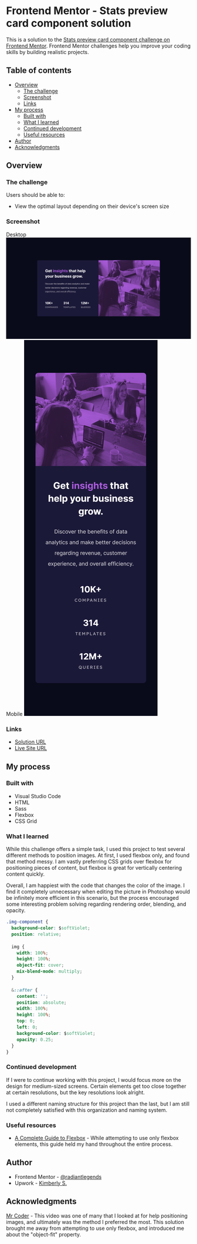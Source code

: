 # Frontend Mentor - Stats preview card component solution

This is a solution to the [Stats preview card component challenge on Frontend Mentor](https://www.frontendmentor.io/challenges/stats-preview-card-component-8JqbgoU62). Frontend Mentor challenges help you improve your coding skills by building realistic projects. 

## Table of contents

- [Overview](#overview)
  - [The challenge](#the-challenge)
  - [Screenshot](#screenshot)
  - [Links](#links)
- [My process](#my-process)
  - [Built with](#built-with)
  - [What I learned](#what-i-learned)
  - [Continued development](#continued-development)
  - [Useful resources](#useful-resources)
- [Author](#author)
- [Acknowledgments](#acknowledgments)

## Overview

### The challenge

Users should be able to:

- View the optimal layout depending on their device's screen size

### Screenshot
Desktop
![](./screenshot-desktop.jpg)
Mobile
![](./screenshot-mobile.jpg)

### Links

- [Solution URL](https://www.frontendmentor.io/solutions/sass-flexbox-and-grid-with-image-blend-mode-KSL2RMaKb)
- [Live Site URL](https://radiantlegends.github.io/stats-preview-card-component/)

## My process

### Built with

- Visual Studio Code
- HTML
- Sass
- Flexbox
- CSS Grid

### What I learned

While this challenge offers a simple task, I used this project to test several different methods to position images. At first, I used flexbox only, and found that method messy. I am vastly preferring CSS grids over flexbox for positioning pieces of content, but flexbox is great for vertically centering content quickly.

Overall, I am happiest with the code that changes the color of the image. I find it completely unnecessary when editing the picture in Photoshop would be infinitely more efficient in this scenario, but the process encouraged some interesting problem solving regarding rendering order, blending, and opacity.


```css
.img-component {
  background-color: $softViolet;
  position: relative;

  img {
    width: 100%;
    height: 100%;
    object-fit: cover;
    mix-blend-mode: multiply;
  }

  &::after {
    content: '';
    position: absolute;
    width: 100%;
    height: 100%;
    top: 0;
    left: 0;
    background-color: $softViolet;
    opacity: 0.25;
  }
}
```


### Continued development

If I were to continue working with this project, I would focus more on the design for medium-sized screens. Certain elements get too close together at certain resolutions, but the key resolutions look alright.

I used a different naming structure for this project than the last, but I am still not completely satisfied with this organization and naming system.

### Useful resources

- [A Complete Guide to Flexbox](https://css-tricks.com/snippets/css/a-guide-to-flexbox/) - While attempting to use only flexbox elements, this guide held my hand throughout the entire process.

## Author
- Frontend Mentor - [@radiantlegends](https://www.frontendmentor.io/profile/radiantlegends)
- Upwork - [Kimberly S.](https://www.upwork.com/freelancers/~0193e4cf5120bb4dc5)


## Acknowledgments

[Mr Coder](https://youtu.be/dhBR6-Jjql4) - This video was one of many that I looked at for help positioning images, and ultimately was the method I preferred the most. This solution brought me away from attempting to use only flexbox, and introduced me about the "object-fit" property.